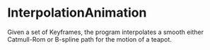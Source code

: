 InterpolationAnimation
======================

Given a set of Keyframes, the program interpolates a smooth either Catmull-Rom or B-spline path for the motion of a teapot.

